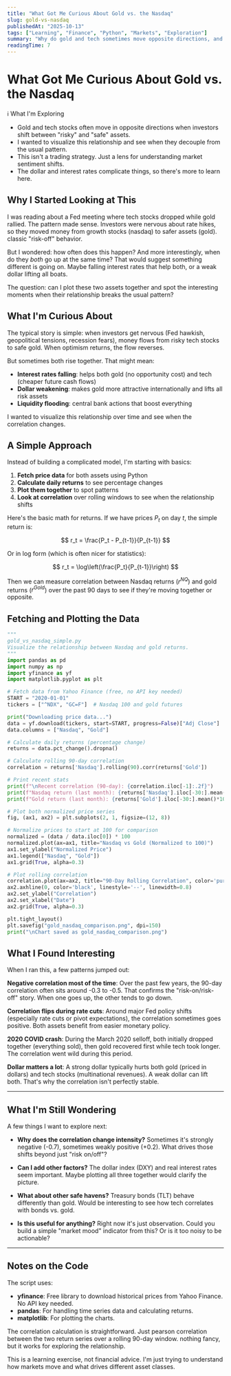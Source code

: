 ```yaml
---
title: "What Got Me Curious About Gold vs. the Nasdaq"
slug: gold-vs-nasdaq
publishedAt: "2025-10-13"
tags: ["Learning", "Finance", "Python", "Markets", "Exploration"]
summary: "Why do gold and tech sometimes move opposite directions, and what does it tell us about market mood?"
readingTime: 7
---
```


# What Got Me Curious About Gold vs. the Nasdaq

<div class="callout callout-info">
<div class="callout-header">
<span class="callout-icon">ℹ</span>
<span class="callout-title">What I'm Exploring</span>
</div>
<div class="callout-content">

- Gold and tech stocks often move in opposite directions when investors shift between "risky" and "safe" assets.
- I wanted to visualize this relationship and see when they decouple from the usual pattern.
- This isn't a trading strategy. Just a lens for understanding market sentiment shifts.
- The dollar and interest rates complicate things, so there's more to learn here.

</div>
</div>

## Why I Started Looking at This

I was reading about a Fed meeting where tech stocks dropped while gold rallied. The pattern made sense. Investors were nervous about rate hikes, so they moved money from growth stocks (nasdaq) to safer assets (gold). classic "risk-off" behavior.

But I wondered: how often does this happen? And more interestingly, when do they *both* go up at the same time? That would suggest something different is going on. Maybe falling interest rates that help both, or a weak dollar lifting all boats.

The question: can I plot these two assets together and spot the interesting moments when their relationship breaks the usual pattern?

## What I'm Curious About

The typical story is simple: when investors get nervous (Fed hawkish, geopolitical tensions, recession fears), money flows from risky tech stocks to safe gold. When optimism returns, the flow reverses.

But sometimes both rise together. That might mean:
- **Interest rates falling**: helps both gold (no opportunity cost) and tech (cheaper future cash flows)
- **Dollar weakening**: makes gold more attractive internationally and lifts all risk assets
- **Liquidity flooding**: central bank actions that boost everything

I wanted to visualize this relationship over time and see when the correlation changes.

## A Simple Approach

Instead of building a complicated model, I'm starting with basics:

1. **Fetch price data** for both assets using Python
2. **Calculate daily returns** to see percentage changes
3. **Plot them together** to spot patterns
4. **Look at correlation** over rolling windows to see when the relationship shifts

Here's the basic math for returns. If we have prices $P_t$ on day $t$, the simple return is:

$$
r_t = \frac{P_t - P_{t-1}}{P_{t-1}}
$$

Or in log form (which is often nicer for statistics):

$$
r_t = \log\left(\frac{P_t}{P_{t-1}}\right)
$$

Then we can measure correlation between Nasdaq returns ($r^{NQ}$) and gold returns ($r^{Gold}$) over the past 90 days to see if they're moving together or opposite.

## Fetching and Plotting the Data

```python
"""
gold_vs_nasdaq_simple.py
Visualize the relationship between Nasdaq and gold returns.
"""
import pandas as pd
import numpy as np
import yfinance as yf
import matplotlib.pyplot as plt

# Fetch data from Yahoo Finance (free, no API key needed)
START = "2020-01-01"
tickers = ["^NDX", "GC=F"]  # Nasdaq 100 and gold futures

print("Downloading price data...")
data = yf.download(tickers, start=START, progress=False)["Adj Close"]
data.columns = ["Nasdaq", "Gold"]

# Calculate daily returns (percentage change)
returns = data.pct_change().dropna()

# Calculate rolling 90-day correlation
correlation = returns['Nasdaq'].rolling(90).corr(returns['Gold'])

# Print recent stats
print(f"\nRecent correlation (90-day): {correlation.iloc[-1]:.2f}")
print(f"Nasdaq return (last month): {returns['Nasdaq'].iloc[-30:].mean()*100:.2f}%")
print(f"Gold return (last month): {returns['Gold'].iloc[-30:].mean()*100:.2f}%")

# Plot both normalized price series
fig, (ax1, ax2) = plt.subplots(2, 1, figsize=(12, 8))

# Normalize prices to start at 100 for comparison
normalized = (data / data.iloc[0]) * 100
normalized.plot(ax=ax1, title="Nasdaq vs Gold (Normalized to 100)")
ax1.set_ylabel("Normalized Price")
ax1.legend(["Nasdaq", "Gold"])
ax1.grid(True, alpha=0.3)

# Plot rolling correlation
correlation.plot(ax=ax2, title="90-Day Rolling Correlation", color='purple')
ax2.axhline(0, color='black', linestyle='--', linewidth=0.8)
ax2.set_ylabel("Correlation")
ax2.set_xlabel("Date")
ax2.grid(True, alpha=0.3)

plt.tight_layout()
plt.savefig("gold_nasdaq_comparison.png", dpi=150)
print("\nChart saved as gold_nasdaq_comparison.png")
```

## What I Found Interesting

When I ran this, a few patterns jumped out:

**Negative correlation most of the time**: Over the past few years, the 90-day correlation often sits around -0.3 to -0.5. That confirms the "risk-on/risk-off" story. When one goes up, the other tends to go down.

**Correlation flips during rate cuts**: Around major Fed policy shifts (especially rate cuts or pivot expectations), the correlation sometimes goes positive. Both assets benefit from easier monetary policy.

**2020 COVID crash**: During the March 2020 selloff, both initially dropped together (everything sold), then gold recovered first while tech took longer. The correlation went wild during this period.

**Dollar matters a lot**: A strong dollar typically hurts both gold (priced in dollars) and tech stocks (multinational revenues). A weak dollar can lift both. That's why the correlation isn't perfectly stable.

<hr class="divider" />

## What I'm Still Wondering

A few things I want to explore next:

- **Why does the correlation change intensity?** Sometimes it's strongly negative (-0.7), sometimes weakly positive (+0.2). What drives those shifts beyond just "risk on/off"?

- **Can I add other factors?** The dollar index (DXY) and real interest rates seem important. Maybe plotting all three together would clarify the picture.

- **What about other safe havens?** Treasury bonds (TLT) behave differently than gold. Would be interesting to see how tech correlates with bonds vs. gold.

- **Is this useful for anything?** Right now it's just observation. Could you build a simple "market mood" indicator from this? Or is it too noisy to be actionable?

<hr class="divider" />

## Notes on the Code

The script uses:
- **yfinance**: Free library to download historical prices from Yahoo Finance. No API key needed.
- **pandas**: For handling time series data and calculating returns.
- **matplotlib**: For plotting the charts.

The correlation calculation is straightforward. Just pearson correlation between the two return series over a rolling 90-day window. nothing fancy, but it works for exploring the relationship.

This is a learning exercise, not financial advice. I'm just trying to understand how markets move and what drives different asset classes.
